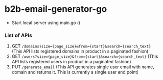 # b2b-email-generator-go
 
- Start local server using main.go () 

### List of APIs

1. GET `/domains?size={page_size}&from={start}&search={search_text}` (This API lists registered domains in product in a paginated fashion)
2. GET `/users?size={page_size}&from={start}&search={search_text}` (This API lists registered users in product in a paginated fashion)
3. PUT `/generate_email` (This API generates single user email with name, domain and returns it. This is currently a single user end point)

